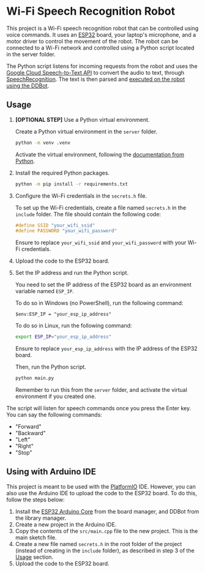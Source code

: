 # Wi-Fi Speech Recognition Robot

This project is a Wi-Fi speech recognition robot that can be controlled using voice commands. It uses an [ESP32](https://www.espressif.com/en/products/socs/esp32) board, your laptop's microphone, and a motor driver to control the movement of the robot. The robot can be connected to a Wi-Fi network and controlled using a Python script located in the server folder.

The Python script listens for incoming requests from the robot and uses the [Google Cloud Speech-to-Text API](https://cloud.google.com/speech-to-text) to convert the audio to text, through [SpeechRecognition](https://github.com/Uberi/speech_recognition). The text is then parsed and [executed on the robot using the DDBot](https://github.com/eccentricOrange/DDBot).

## Usage
1.  **\[OPTIONAL STEP\]** Use a Python virtual environment.

    Create a Python virtual environment in the `server` folder.

    ```sh
    python -m venv .venv
    ```

    Activate the virtual environment, following the [documentation from Python](https://docs.python.org/3/tutorial/venv.html).

2.  Install the required Python packages.

    ```sh
    python -m pip install -r requirements.txt
    ``` 

3.  Configure the Wi-Fi credentials in the `secrets.h` file.

    To set up the Wi-Fi credentials, create a file named `secrets.h` in the `include` folder. The file should contain the following code:

    ```c++
    #define SSID "your_wifi_ssid"
    #define PASSWORD "your_wifi_password"
    ```

    Ensure to replace `your_wifi_ssid` and `your_wifi_password` with your Wi-Fi credentials.

4.  Upload the code to the ESP32 board.

5.  Set the IP address and run the Python script.

    You need to set the IP address of the ESP32 board as an environment variable named `ESP_IP`.
    
    To do so in Windows (no PowerShell), run the following command:

    ```pwsh
    $env:ESP_IP = "your_esp_ip_address"
    ```

    To do so in Linux, run the following command:

    ```sh
    export ESP_IP="your_esp_ip_address"
    ```

    Ensure to replace `your_esp_ip_address` with the IP address of the ESP32 board.

    Then, run the Python script.

    ```sh
    python main.py
    ```

    Remember to run this from the `server` folder, and activate the virtual environment if you created one.

The script will listen for speech commands once you press the Enter key. You can say the following commands:
* "Forward"
* "Backward"
* "Left"
* "Right"
* "Stop"

## Using with Arduino IDE
This project is meant to be used with the [PlatformIO](https://platformio.org/) IDE. However, you can also use the Arduino IDE to upload the code to the ESP32 board. To do this, follow the steps below:

1.  Install the [ESP32 Arduino Core](https://espressif-docs.readthedocs-hosted.com/projects/arduino-esp32/en/latest/installing.html) from the board manager, and DDBot from the library manager.
2.  Create a new project in the Arduino IDE.
3.  Copy the contents of the `src/main.cpp` file to the new project. This is the main sketch file.
4.  Create a new file named `secrets.h` in the root folder of the project (instead of creating in the `include` folder), as described in step 3 of the [Usage](#usage) section.
5.  Upload the code to the ESP32 board.